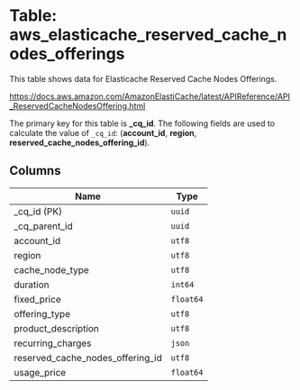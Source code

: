 # Table: aws_elasticache_reserved_cache_nodes_offerings

This table shows data for Elasticache Reserved Cache Nodes Offerings.

https://docs.aws.amazon.com/AmazonElastiCache/latest/APIReference/API_ReservedCacheNodesOffering.html

The primary key for this table is **_cq_id**.
The following fields are used to calculate the value of `_cq_id`: (**account_id**, **region**, **reserved_cache_nodes_offering_id**).

## Columns

| Name          | Type          |
| ------------- | ------------- |
|_cq_id (PK)|`uuid`|
|_cq_parent_id|`uuid`|
|account_id|`utf8`|
|region|`utf8`|
|cache_node_type|`utf8`|
|duration|`int64`|
|fixed_price|`float64`|
|offering_type|`utf8`|
|product_description|`utf8`|
|recurring_charges|`json`|
|reserved_cache_nodes_offering_id|`utf8`|
|usage_price|`float64`|
